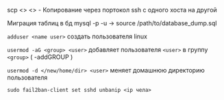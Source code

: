 scp <> <> - Копирование через портокол ssh с одного хоста на другой

Миграция таблиц в бд
mysql -p -u <user> <database> -> source /path/to/database_dump.sql

`adduser <name user>` создать пользователя linux

`usermod -aG <group> <user>` добавляет пользователя `<user>` в группу `<group>` ( -addGROUP )

`usermod -d </new/home/dir> <user>` меняет домашнюю директорию пользователя

`sudo fail2ban-client set sshd unbanip <ip чела>`

